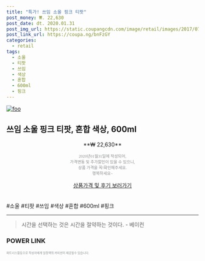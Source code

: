 ```yaml
--- 
title: "특가! 쓰임 소울 핑크 티팟" 
post_money: ₩. 22,630 
post_date: dt. 2020.01.31 
post_img_url: https://static.coupangcdn.com/image/retail/images/2017/07/04/18/6/d2a27264-fa97-49ad-a7ff-996a074090a6.jpg 
post_link_url: https://coupa.ng/bnFzGY 
categories: 
  - retail 
tags: 
  - 소울 
  - 티팟 
  - 쓰임 
  - 색상 
  - 혼합 
  - 600ml 
  - 핑크 
--- 
```

[![foo](https://static.coupangcdn.com/image/retail/images/2017/07/04/18/6/d2a27264-fa97-49ad-a7ff-996a074090a6.jpg)](https://coupa.ng/bnFzGY) 

## 쓰임 소울 핑크 티팟, 혼합 색상, 600ml 
<p style="text-align: center;">**₩ 22,630**</p> 
<p style="text-align: center;"><span style="color: #898c8f; font-family: Georgia,Times,serif; font-size: 0.75em;">2020년01월31일에 작성되어, <br>가격변동 및 추가할인이 있을 수 있으니,<br> 상품 가격을 꼭!확인해주세요.<br>행복하세요~</span> 
</p>	 
<div markdown="0" style="text-align: center;"><a href="https://coupa.ng/bnFzGY" class="btn btn--success">상품가격 및 후기 보러가기</a></div> 
<br><br> 
  #소울 #티팟 #쓰임 #색상 #혼합 #600ml #핑크 
<hr> 

> 시간을 선택하는 것은 시간을 절약하는 것이다. - 베이컨 


### POWER LINK


<span style="color: #898c8f; font-family: Georgia,Times,serif; font-size: 0.55em;">파트너스활동으로 작성자에게 일정액의 커미션이 제공될수 있습니다.</span> 

